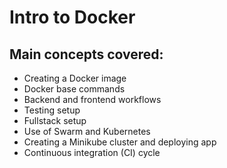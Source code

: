 # Intro to Docker

## Main concepts covered:

- Creating a Docker image
- Docker base commands
- Backend and frontend workflows
- Testing setup
- Fullstack setup
- Use of Swarm and Kubernetes
- Creating a Minikube cluster and deploying app
- Continuous integration (CI) cycle
